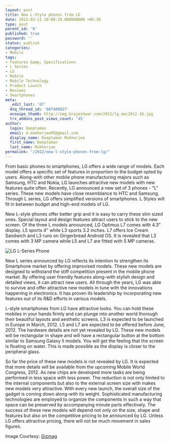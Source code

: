 ```yaml
---
layout: post
title: New L-Style phones from LG
date: 2012-03-11 20:00:29.000000000 +05:30
type: post
parent_id: '0'
published: true
password: ''
status: publish
categories:
- Mobile
tags:
- Features &amp; Specifications
- L Series
- LG
- Mobile
- Mobile Technology
- Product Launch
- Reviews
- Smartphones
meta:
  _edit_last: '67'
  dsq_thread_id: '607400827'
  onswipe_thumb: http://img.brajeshwar.com/2012/lg_mwc2012-16.jpg
  trx_addons_post_views_count: '45'
author:
  login: Deeptaman
  email: d.mukherjee05@gmail.com
  display_name: Deeptaman Mukherjee
  first_name: Deeptaman
  last_name: Mukherjee
permalink: "/2012/new-l-style-phones-from-lg/"
---
```

<p>From basic phones to smartphones, LG offers a wide range of models. Each model offers a specific set of features in proportion to the budget opted by users. Along-with other mobile phone manufacturing majors such as Samsung, HTC and Nokia, LG launches attractive new models with new features quite often. Recently, LG announced a new set of 3 phones - "L" series. These new models have close resemblance to HTC and Samsung. Through L series, LG offers simplified versions of smartphones. L Styles will fit in between budget and high-end models of LG. </p>
<p>New L-style phones offer better grip and it is easy to carry these slim sized ones. Special layout and design features attract users to stick to the new screen. Of the three L models announced, LG Optimus L7 comes with 4.3" display. L5 sports 4" while L3 sports 3.2 inches. L7 offers Ice Cream Sandwich and L3 runs on Gingerbread Android OS. It is revealed that L3 comes with 3 MP camera while L5 and L7 are fitted with 5 MP cameras.</p>
<p><!--more--></p>
<p><img src="/static/2012/03/lg_mwc2012-16.jpg" alt="LG L-Series Phone" class="alignright" /></p>
<p>New L series announced by LG reflects its intention to strengthen its Smartphone market by offering improvised models. These new models are designed to withstand the stiff competition present in the mobile phone market. By offering user friendly features along-with stylish design and detailed views, it can attract new users. All through the years, LG was able to survive and offer attractive new models in tune with the innovations happening in electronics. It has proven its leadership by incorporating new features out of its R&D efforts in various models. </p>
<p>L-style smartphones from LG have attractive looks. You can hold these mobiles in your hands firmly and can plunge into another world thorough their beautiful layouts and aesthetic screens. L3 is expected to be launched in Europe in March, 2012. L5 and L7 are expected to be offered before June, 2012. The hardware details are not yet revealed by LG. These new models will be rectangular in shape and will have a rectangular button at the bottom similar to Samsung Galaxy II models. You will get the feeling that the screen is floating on water. This is made possible as the display is closer to the peripheral glass. </p>
<p>So far the price of these new models is not revealed by LG. It is expected that more details will be available from the upcoming Mobile World Congress, 2012. As new chips are developed more tasks are being performed in less space with less power. The reduction is not only limited to the internal components but also to the external screen size with makes new models very attractive. With every new launch, the overall size of the gadget is coming down along-with its weight. Sophisticated manufacturing technologies are employed to organize the components in such a way that space can be preserved by accompanying minute parts effectively. The success of these new models will depend not only on the size, shape and features but also on the competitive pricing to be announced by LG. Unless LG offers attractive pricing, there will not be much movement in sales figures.</p>
<p>Image Courtesy: <a href="http://www.gizmag.com/lg-smartphones-mwc-2012/21607/">Gizmag</a></p>
